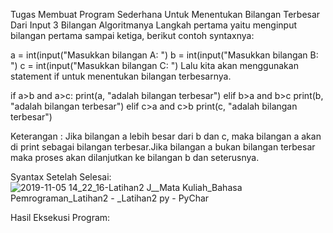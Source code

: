 Tugas Membuat Program Sederhana Untuk Menentukan Bilangan Terbesar Dari Input 3 Bilangan
Algoritmanya
Langkah pertama yaitu menginput bilangan pertama sampai ketiga, berikut contoh syntaxnya:

a = int(input("Masukkan bilangan A: ")
b = int(input("Masukkan bilangan B: ")
c = int(input("Masukkan bilangan C: ")
Lalu kita akan menggunakan statement if untuk menentukan bilangan terbesarnya.

if a>b and a>c:
print(a, "adalah bilangan terbesar")
elif b>a and b>c
print(b, "adalah bilangan terbesar")
elif c>a and c>b
print(c, "adalah bilangan terbesar")

Keterangan : Jika bilangan a lebih besar dari b dan c, maka bilangan a akan di print sebagai bilangan terbesar.Jika
bilangan a bukan bilangan terbesar maka proses akan dilanjutkan ke bilangan b dan seterusnya.

Syantax Setelah Selesai:![2019-11-05 14_22_16-Latihan2  J__Mata Kuliah_Bahasa Pemrograman_Latihan2  -  _Latihan2 py - PyChar](https://user-images.githubusercontent.com/56252129/68188028-cc79d280-ffda-11e9-922c-bf89a9127437.png)

Hasil Eksekusi Program:
